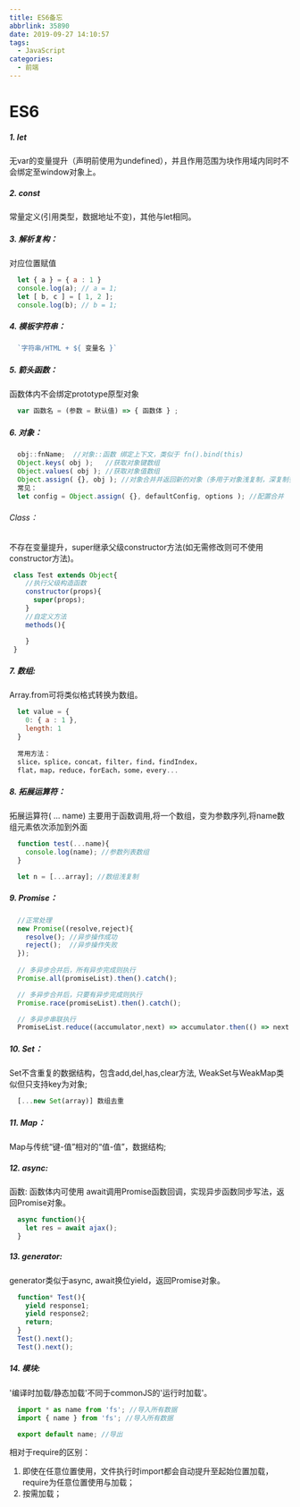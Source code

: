 ```yaml
---
title: ES6备忘
abbrlink: 35890
date: 2019-09-27 14:10:57
tags:
  - JavaScript
categories:
  - 前端
---
```


# ES6

##### 1. let

无var的变量提升（声明前使用为undefined），并且作用范围为块作用域内同时不会绑定至window对象上。

##### 2. const

常量定义(引用类型，数据地址不变)，其他与let相同。

##### 3. 解析复构：

对应位置赋值

```javascript
  let { a } = { a : 1 }
  console.log(a); // a = 1;
  let [ b, c ] = [ 1, 2 ];
  console.log(b); // b = 1;
```

##### 4. 模板字符串：

```javascript
  `字符串/HTML + ${ 变量名 }`
```

##### 5. 箭头函数：

函数体内不会绑定prototype原型对象

```javascript
  var 函数名 = (参数 = 默认值) => { 函数体 } ;
```

##### 6. 对象：

```javascript
  obj::fnName;  //对象::函数 绑定上下文，类似于 fn().bind(this)
  Object.keys( obj );   //获取对象键数组
  Object.values( obj ); //获取对象值数组
  Object.assign( {}, obj ); //对象合并并返回新的对象（多用于对象浅复制，深复制多使用插件或自定义递归方式函数）
  常见：
  let config = Object.assign( {}, defaultConfig, options ); //配置合并
```

###### Class：

不存在变量提升，super继承父级constructor方法(如无需修改则可不使用constructor方法)。

```javascript
 class Test extends Object{
    //执行父级构造函数
    constructor(props){
      super(props);
    }
    //自定义方法
    methods(){

    }
 }
```

##### 7. 数组:

Array.from可将类似格式转换为数组。

```javascript
  let value = {
    0: { a : 1 },
    length: 1
  }
  
  常用方法：
  slice，splice，concat，filter，find，findIndex，
  flat，map，reduce，forEach，some，every...
```

##### 8. 拓展运算符：

拓展运算符( ... name) 主要用于函数调用,将一个数组，变为参数序列,将name数组元素依次添加到外面

```javascript
  function test(...name){
    console.log(name); //参数列表数组
  }

  let n = [...array]; //数组浅复制
```

##### 9. Promise：

```javascript
  //正常处理
  new Promise((resolve,reject){
    resolve(); //异步操作成功
    reject();  //异步操作失败
  });
  
  // 多异步合并后，所有异步完成则执行
  Promise.all(promiseList).then().catch();

  // 多异步合并后，只要有异步完成则执行
  Promise.race(promiseList).then().catch();

  // 多异步串联执行
  PromiseList.reduce((accumulator,next) => accumulator.then(() => next.then()),Promise.resolve());
```

##### 10. Set：

Set不含重复的数据结构，包含add,del,has,clear方法, WeakSet与WeakMap类似但只支持key为对象;

```javascript
  [...new Set(array)] 数组去重
```

##### 11. Map：

Map与传统“键-值”相对的“值-值”，数据结构;

##### 12. async:

函数: 函数体内可使用 await调用Promise函数回调，实现异步函数同步写法，返回Promise对象。

```javascript
  async function(){
    let res = await ajax();
  }
```

##### 13. generator:

generator类似于async, await换位yield，返回Promise对象。

```javascript
  function* Test(){
    yield response1;
    yield response2;
    return;
  }
  Test().next();
  Test().next();
```

##### 14. 模块:

'编译时加载/静态加载'不同于commonJS的'运行时加载'。

```javascript
  import * as name from 'fs'; //导入所有数据
  import { name } from 'fs'; //导入所有数据

  export default name; //导出
```

相对于require的区别：

1. 即使在任意位置使用，文件执行时import都会自动提升至起始位置加载，require为任意位置使用与加载；
2. 按需加载；